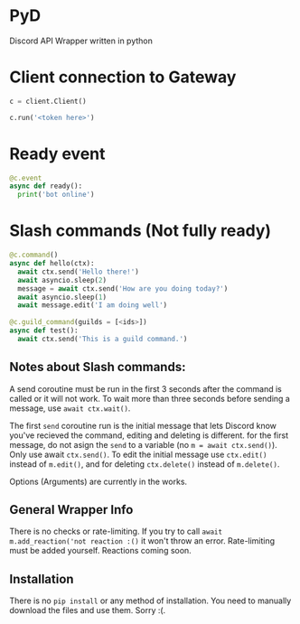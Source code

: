 # PyD
Discord API Wrapper written in python

# Client connection to Gateway
```py
c = client.Client()

c.run('<token here>')
```

# Ready event

```py
@c.event
async def ready():
  print('bot online')
```

# Slash commands (Not fully ready)

```py
@c.command()
async def hello(ctx):
  await ctx.send('Hello there!')
  await asyncio.sleep(2)
  message = await ctx.send('How are you doing today?')
  await asyncio.sleep(1)
  await message.edit('I am doing well')
  
@c.guild_command(guilds = [<ids>])
async def test():
  await ctx.send('This is a guild command.')
```
## Notes about Slash commands:
A send coroutine must be run in the first 3 seconds after the command is called or it will not work.
To wait more than three seconds before sending a message, use `await ctx.wait()`.

The first `send` coroutine run is the initial message that lets Discord know you've recieved the command, editing and deleting is different.
for the first message, do not asign the `send` to a variable (no `m = await ctx.send()`).
Only use await `ctx.send()`. To edit the initial message use `ctx.edit()` instead of `m.edit()`, and for deleting `ctx.delete()` instead of `m.delete()`.

Options (Arguments) are currently in the works.

## General Wrapper Info
There is no checks or rate-limiting. If you try to call `await m.add_reaction('not reaction :()` it won't throw an error. Rate-limiting must be added yourself.
Reactions coming soon.

## Installation

There is no `pip install` or any method of installation. You need to manually download the files and use them. Sorry :(.
